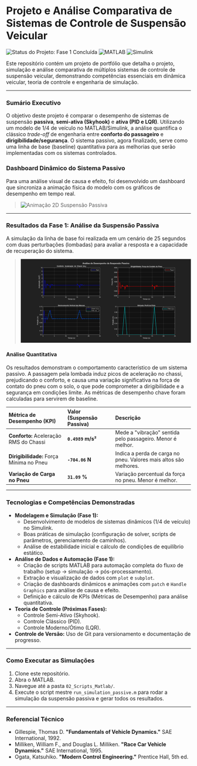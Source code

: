 # Projeto e Análise Comparativa de Sistemas de Controle de Suspensão Veicular

![Status do Projeto: Fase 1 Concluída](https://img.shields.io/badge/status-Fase%201%20Concluída-brightgreen)
![MATLAB](https://img.shields.io/badge/MATLAB-R2025a-blue?logo=mathworks)
![Simulink](https://img.shields.io/badge/Simulink-Control%20System-blue?logo=mathworks)

Este repositório contém um projeto de portfólio que detalha o projeto, simulação e análise comparativa de múltiplos sistemas de controle de suspensão veicular, demonstrando competências essenciais em dinâmica veicular, teoria de controle e engenharia de simulação.

---

### **Sumário Executivo**

O objetivo deste projeto é comparar o desempenho de sistemas de suspensão **passiva**, **semi-ativa (Skyhook)** e **ativa (PID e LQR)**. Utilizando um modelo de 1/4 de veículo no MATLAB/Simulink, a análise quantifica o clássico *trade-off* de engenharia entre **conforto do passageiro** e **dirigibilidade/segurança**. O sistema passivo, agora finalizado, serve como uma linha de base (baseline) quantitativa para as melhorias que serão implementadas com os sistemas controlados.

### **Dashboard Dinâmico do Sistema Passivo**

Para uma análise visual de causa e efeito, foi desenvolvido um dashboard que sincroniza a animação física do modelo com os gráficos de desempenho em tempo real.

> ![Animação 2D Suspensão Passiva](03_Resultados/passive_animation.gif)

---

### **Resultados da Fase 1: Análise da Suspensão Passiva**

A simulação da linha de base foi realizada em um cenário de 25 segundos com duas perturbações (lombadas) para avaliar a resposta e a capacidade de recuperação do sistema.

> ![Animação 2D Suspensão Passiva](03_Resultados/passive_results.png)


#### **Análise Quantitativa**

Os resultados demonstram o comportamento característico de um sistema passivo. A passagem pela lombada induz picos de aceleração no chassi, prejudicando o conforto, e causa uma variação significativa na força de contato do pneu com o solo, o que pode comprometer a dirigibilidade e a segurança em condições limite. As métricas de desempenho chave foram calculadas para servirem de baseline.

| Métrica de Desempenho (KPI) | Valor (Suspensão Passiva) | Descrição |
| :--- | :--- | :--- |
| **Conforto:** Aceleração RMS do Chassi | **`0.4989` m/s²** | Mede a "vibração" sentida pelo passageiro. Menor é melhor. |
| **Dirigibilidade:** Força Mínima no Pneu | **`-704.06` N** | Indica a perda de carga no pneu. Valores mais altos são melhores. |
| **Variação de Carga no Pneu** | **`31.09` %** | Variação percentual da força no pneu. Menor é melhor. |

---

### **Tecnologias e Competências Demonstradas**

* **Modelagem e Simulação (Fase 1):**
    * Desenvolvimento de modelos de sistemas dinâmicos (1/4 de veículo) no Simulink.
    * Boas práticas de simulação (configuração de solver, scripts de parâmetros, gerenciamento de caminhos).
    * Análise de estabilidade inicial e cálculo de condições de equilíbrio estático.
* **Análise de Dados e Automação (Fase 1):**
    * Criação de scripts MATLAB para automação completa do fluxo de trabalho (setup -> simulação -> pós-processamento).
    * Extração e visualização de dados com `plot` e `subplot`.
    * Criação de dashboards dinâmicos e animações com `patch` e `Handle Graphics` para análise de causa e efeito.
    * Definição e cálculo de KPIs (Métricas de Desempenho) para análise quantitativa.
* **Teoria de Controle (Próximas Fases):**
    * Controle Semi-Ativo (Skyhook).
    * Controle Clássico (PID).
    * Controle Moderno/Ótimo (LQR).
* **Controle de Versão:** Uso de Git para versionamento e documentação de progresso.

---

### **Como Executar as Simulações**

1.  Clone este repositório.
2.  Abra o MATLAB.
3.  Navegue até a pasta `02_Scripts_Matlab/`.
4.  Execute o script mestre `run_simulation_passive.m` para rodar a simulação da suspensão passiva e gerar todos os resultados.

---

### **Referencial Técnico**

* Gillespie, Thomas D. **"Fundamentals of Vehicle Dynamics."** SAE International, 1992.
* Milliken, William F., and Douglas L. Milliken. **"Race Car Vehicle Dynamics."** SAE International, 1995.
* Ogata, Katsuhiko. **"Modern Control Engineering."** Prentice Hall, 5th ed.